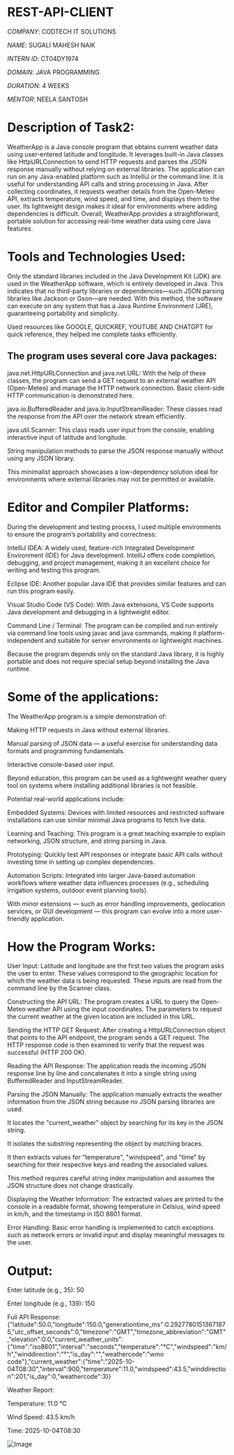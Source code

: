 # REST-API-CLIENT

*COMPANY*: CODTECH IT SOLUTIONS

*NAME*: SUGALI MAHESH NAIK

*INTERN ID*: CT04DY1974

*DOMAIN*: JAVA PROGRAMMING

*DURATION*: 4 WEEKS

*MENTOR*: NEELA SANTOSH

# Description of Task2:

WeatherApp is a Java console program that obtains current weather data using user-entered latitude and longitude. It leverages built-in Java classes like HttpURLConnection to send HTTP requests and parses the JSON response manually without relying on external libraries. The application can run on any Java-enabled platform such as IntelliJ or the command line. It is useful for understanding API calls and string processing in Java. After collecting coordinates, it requests weather details from the Open-Meteo API, extracts temperature, wind speed, and time, and displays them to the user. Its lightweight design makes it ideal for environments where adding dependencies is difficult. Overall, WeatherApp provides a straightforward, portable solution for accessing real-time weather data using core Java features.

# Tools and Technologies Used:

Only the standard libraries included in the Java Development Kit (JDK) are used in the WeatherApp software, which is entirely developed in Java.  This indicates that no third-party libraries or dependencies—such JSON parsing libraries like Jackson or Gson—are needed.  With this method, the software can execute on any system that has a Java Runtime Environment (JRE), guaranteeing portability and simplicity.

Used resources like GOOGLE, QUICKREF, YOUTUBE AND CHATGPT for quick reference, they helped me complete tasks efficiently.

## The program uses several core Java packages:

java.net.HttpURLConnection and java.net.URL: With the help of these classes, the program can send a GET request to an external weather API (Open-Meteo) and manage the HTTP network connection.  Basic client-side HTTP communication is demonstrated here.

java.io.BufferedReader and java.io.InputStreamReader: These classes read the response from the API over the network stream efficiently.

java.util.Scanner: This class reads user input from the console, enabling interactive input of latitude and longitude.

String manipulation methods to parse the JSON response manually without using any JSON library.

This minimalist approach showcases a low-dependency solution ideal for environments where external libraries may not be permitted or available.

# Editor and Compiler Platforms:

During the development and testing process, I used multiple environments to ensure the program’s portability and correctness:

IntelliJ IDEA: A widely used, feature-rich Integrated Development Environment (IDE) for Java development. IntelliJ offers code completion, debugging, and project management, making it an excellent choice for writing and testing this program.

Eclipse IDE: Another popular Java IDE that provides similar features and can run this program easily.

Visual Studio Code (VS Code): With Java extensions, VS Code supports Java development and debugging in a lightweight editor.

Command Line / Terminal: The program can be compiled and run entirely via command line tools using javac and java commands, making it platform-independent and suitable for server environments or lightweight machines.

Because the program depends only on the standard Java library, it is highly portable and does not require special setup beyond installing the Java runtime.

# Some of the applications:

The WeatherApp program is a simple demonstration of:

Making HTTP requests in Java without external libraries.

Manual parsing of JSON data — a useful exercise for understanding data formats and programming fundamentals.

Interactive console-based user input.

Beyond education, this program can be used as a lightweight weather query tool on systems where installing additional libraries is not feasible.

Potential real-world applications include:

Embedded Systems: Devices with limited resources and restricted software installations can use similar minimal Java programs to fetch live data.

Learning and Teaching: This program is a great teaching example to explain networking, JSON structure, and string parsing in Java.

Prototyping: Quickly test API responses or integrate basic API calls without investing time in setting up complex dependencies.

Automation Scripts: Integrated into larger Java-based automation workflows where weather data influences processes (e.g., scheduling irrigation systems, outdoor event planning tools).

With minor extensions — such as error handling improvements, geolocation services, or GUI development — this program can evolve into a more user-friendly application.

# How the Program Works:

User Input:
Latitude and longitude are the first two values the program asks the user to enter. These values correspond to the geographic location for which the weather data is being requested.  These inputs are read from the command line by the Scanner class.

Constructing the API URL:
The program creates a URL to query the Open-Meteo weather API using the input coordinates.  The parameters to request the current weather at the given location are included in this URL.

Sending the HTTP GET Request:
After creating a HttpURLConnection object that points to the API endpoint, the program sends a GET request.  The HTTP response code is then examined to verify that the request was successful (HTTP 200 OK).

Reading the API Response:
The application reads the incoming JSON response line by line and concatenates it into a single string using BufferedReader and InputStreamReader.

Parsing the JSON Manually:
The application manually extracts the weather information from the JSON string because no JSON parsing libraries are used.

It locates the "current_weather" object by searching for its key in the JSON string.

It isolates the substring representing the object by matching braces.

It then extracts values for "temperature", "windspeed", and "time" by searching for their respective keys and reading the associated values.

This method requires careful string index manipulation and assumes the JSON structure does not change drastically.

Displaying the Weather Information:
The extracted values are printed to the console in a readable format, showing temperature in Celsius, wind speed in km/h, and the timestamp in ISO 8601 format.

Error Handling:
Basic error handling is implemented to catch exceptions such as network errors or invalid input and display meaningful messages to the user.

# Output:

Enter latitude (e.g., 35): 50

Enter longitude (e.g., 139): 150

Full API Response: {"latitude":50.0,"longitude":150.0,"generationtime_ms":0.29277801513671875,"utc_offset_seconds":0,"timezone":"GMT","timezone_abbreviation":"GMT","elevation":0.0,"current_weather_units":{"time":"iso8601","interval":"seconds","temperature":"°C","windspeed":"km/h","winddirection":"°","is_day":"","weathercode":"wmo code"},"current_weather":{"time":"2025-10-04T08:30","interval":900,"temperature":11.0,"windspeed":43.5,"winddirection":201,"is_day":0,"weathercode":3}}

Weather Report:

Temperature: 11.0 °C

Wind Speed: 43.5 km/h

Time: 2025-10-04T08:30


![Image](https://github.com/user-attachments/assets/ae8f7ea9-c43a-4d00-acad-f3b5a1dcd136)
